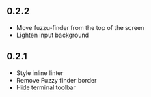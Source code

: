 ## 0.2.2
* Move fuzzu-finder from the top of the screen
* Lighten input background
## 0.2.1
* Style inline linter
* Remove Fuzzy finder border
* Hide terminal toolbar
